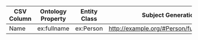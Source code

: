 | CSV Column | Ontology Property | Entity Class | Subject Generation |
| --- | --- | --- | --- |
| Name | ex:fullname | ex:Person | <http://example.org/#Person/fullname/Venus> |
